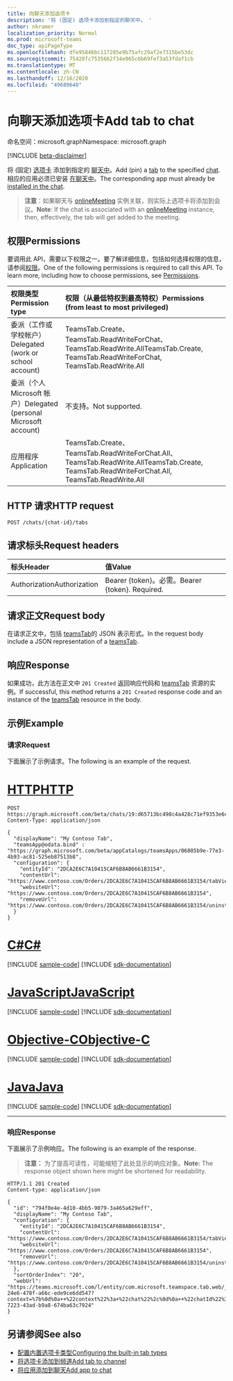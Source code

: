 ```yaml
---
title: 向聊天添加选项卡
description: '将 (固定) 选项卡添加到指定的聊天中。 '
author: nkramer
localization_priority: Normal
ms.prod: microsoft-teams
doc_type: apiPageType
ms.openlocfilehash: dfe95846bc117285e9b75afc29af2e7315be53dc
ms.sourcegitcommit: 75428fc7535662f34e965c6b69fef3a53fdaf1cb
ms.translationtype: MT
ms.contentlocale: zh-CN
ms.lasthandoff: 12/16/2020
ms.locfileid: "49689640"
---
```

# <a name="add-tab-to-chat"></a><span data-ttu-id="1e729-103">向聊天添加选项卡</span><span class="sxs-lookup"><span data-stu-id="1e729-103">Add tab to chat</span></span>

<span data-ttu-id="1e729-104">命名空间：microsoft.graph</span><span class="sxs-lookup"><span data-stu-id="1e729-104">Namespace: microsoft.graph</span></span>

[!INCLUDE [beta-disclaimer](../../includes/beta-disclaimer.md)]

<span data-ttu-id="1e729-105">将 (固定) [选项卡](../resources/teamstab.md) 添加到指定的 [聊天中](../resources/chat.md)。</span><span class="sxs-lookup"><span data-stu-id="1e729-105">Add (pin) a [tab](../resources/teamstab.md) to the specified [chat](../resources/chat.md).</span></span> <span data-ttu-id="1e729-106">相应的应用必须已安装 [在聊天中](../api/chat-list-installedapps.md)。</span><span class="sxs-lookup"><span data-stu-id="1e729-106">The corresponding app must already be [installed in the chat](../api/chat-list-installedapps.md).</span></span>

> <span data-ttu-id="1e729-107">**注意**：如果聊天与 [onlineMeeting](../resources/onlinemeeting.md) 实例关联，则实际上选项卡将添加到会议。</span><span class="sxs-lookup"><span data-stu-id="1e729-107">**Note**: If the chat is associated with an [onlineMeeting](../resources/onlinemeeting.md) instance, then, effectively, the tab will get added to the meeting.</span></span>

## <a name="permissions"></a><span data-ttu-id="1e729-108">权限</span><span class="sxs-lookup"><span data-stu-id="1e729-108">Permissions</span></span>
<span data-ttu-id="1e729-p102">要调用此 API，需要以下权限之一。要了解详细信息，包括如何选择权限的信息，请参阅[权限](/graph/permissions-reference)。</span><span class="sxs-lookup"><span data-stu-id="1e729-p102">One of the following permissions is required to call this API. To learn more, including how to choose permissions, see [Permissions](/graph/permissions-reference).</span></span>

|<span data-ttu-id="1e729-111">权限类型</span><span class="sxs-lookup"><span data-stu-id="1e729-111">Permission type</span></span>      | <span data-ttu-id="1e729-112">权限（从最低特权到最高特权）</span><span class="sxs-lookup"><span data-stu-id="1e729-112">Permissions (from least to most privileged)</span></span>              |
|:--------------------|:---------------------------------------------------------|
|<span data-ttu-id="1e729-113">委派（工作或学校帐户）</span><span class="sxs-lookup"><span data-stu-id="1e729-113">Delegated (work or school account)</span></span> | <span data-ttu-id="1e729-114">TeamsTab.Create、TeamsTab.ReadWriteForChat、TeamsTab.ReadWrite.All</span><span class="sxs-lookup"><span data-stu-id="1e729-114">TeamsTab.Create, TeamsTab.ReadWriteForChat, TeamsTab.ReadWrite.All</span></span> |
|<span data-ttu-id="1e729-115">委派（个人 Microsoft 帐户）</span><span class="sxs-lookup"><span data-stu-id="1e729-115">Delegated (personal Microsoft account)</span></span> | <span data-ttu-id="1e729-116">不支持。</span><span class="sxs-lookup"><span data-stu-id="1e729-116">Not supported.</span></span>    |
| <span data-ttu-id="1e729-117">应用程序</span><span class="sxs-lookup"><span data-stu-id="1e729-117">Application</span></span>                            | <span data-ttu-id="1e729-118">TeamsTab.Create、TeamsTab.ReadWriteForChat.All、TeamsTab.ReadWrite.All</span><span class="sxs-lookup"><span data-stu-id="1e729-118">TeamsTab.Create, TeamsTab.ReadWriteForChat.All, TeamsTab.ReadWrite.All</span></span> |


## <a name="http-request"></a><span data-ttu-id="1e729-119">HTTP 请求</span><span class="sxs-lookup"><span data-stu-id="1e729-119">HTTP request</span></span>
<!-- { "blockType": "ignored" } -->
```http
POST /chats/{chat-id}/tabs
```

## <a name="request-headers"></a><span data-ttu-id="1e729-120">请求标头</span><span class="sxs-lookup"><span data-stu-id="1e729-120">Request headers</span></span>
| <span data-ttu-id="1e729-121">标头</span><span class="sxs-lookup"><span data-stu-id="1e729-121">Header</span></span>       | <span data-ttu-id="1e729-122">值</span><span class="sxs-lookup"><span data-stu-id="1e729-122">Value</span></span> |
|:---------------|:--------|
| <span data-ttu-id="1e729-123">Authorization</span><span class="sxs-lookup"><span data-stu-id="1e729-123">Authorization</span></span>  | <span data-ttu-id="1e729-p103">Bearer {token}。必需。</span><span class="sxs-lookup"><span data-stu-id="1e729-p103">Bearer {token}. Required.</span></span>  |

## <a name="request-body"></a><span data-ttu-id="1e729-126">请求正文</span><span class="sxs-lookup"><span data-stu-id="1e729-126">Request body</span></span>

<span data-ttu-id="1e729-127">在请求正文中，包括 [teamsTab](../resources/teamstab.md)的 JSON 表示形式。</span><span class="sxs-lookup"><span data-stu-id="1e729-127">In the request body include a JSON representation of a [teamsTab](../resources/teamstab.md).</span></span>

## <a name="response"></a><span data-ttu-id="1e729-128">响应</span><span class="sxs-lookup"><span data-stu-id="1e729-128">Response</span></span>

<span data-ttu-id="1e729-129">如果成功，此方法在正文中 `201 Created` 返回响应代码和 [teamsTab](../resources/teamstab.md) 资源的实例。</span><span class="sxs-lookup"><span data-stu-id="1e729-129">If successful, this method returns a `201 Created` response code and an instance of the [teamsTab](../resources/teamstab.md) resource in the body.</span></span>

## <a name="example"></a><span data-ttu-id="1e729-130">示例</span><span class="sxs-lookup"><span data-stu-id="1e729-130">Example</span></span>

### <a name="request"></a><span data-ttu-id="1e729-131">请求</span><span class="sxs-lookup"><span data-stu-id="1e729-131">Request</span></span>

<span data-ttu-id="1e729-132">下面展示了示例请求。</span><span class="sxs-lookup"><span data-stu-id="1e729-132">The following is an example of the request.</span></span>

# <a name="http"></a>[<span data-ttu-id="1e729-133">HTTP</span><span class="sxs-lookup"><span data-stu-id="1e729-133">HTTP</span></span>](#tab/http)
<!-- {
  "blockType": "request",
  "name": "add_tab_to_chat"
}
-->

```http
POST https://graph.microsoft.com/beta/chats/19:d65713bc498c4a428c71ef9353e6ce20@thread.v2/tabs
Content-Type: application/json

{
  "displayName": "My Contoso Tab",
  "teamsApp@odata.bind" : "https://graph.microsoft.com/beta/appCatalogs/teamsApps/06805b9e-77e3-4b93-ac81-525eb87513b8",
  "configuration": {
    "entityId": "2DCA2E6C7A10415CAF6B8AB6661B3154",
    "contentUrl": "https://www.contoso.com/Orders/2DCA2E6C7A10415CAF6B8AB6661B3154/tabView",
    "websiteUrl": "https://www.contoso.com/Orders/2DCA2E6C7A10415CAF6B8AB6661B3154",
    "removeUrl": "https://www.contoso.com/Orders/2DCA2E6C7A10415CAF6B8AB6661B3154/uninstallTab"
  }
}
```
# <a name="c"></a>[<span data-ttu-id="1e729-134">C#</span><span class="sxs-lookup"><span data-stu-id="1e729-134">C#</span></span>](#tab/csharp)
[!INCLUDE [sample-code](../includes/snippets/csharp/add-tab-to-chat-csharp-snippets.md)]
[!INCLUDE [sdk-documentation](../includes/snippets/snippets-sdk-documentation-link.md)]

# <a name="javascript"></a>[<span data-ttu-id="1e729-135">JavaScript</span><span class="sxs-lookup"><span data-stu-id="1e729-135">JavaScript</span></span>](#tab/javascript)
[!INCLUDE [sample-code](../includes/snippets/javascript/add-tab-to-chat-javascript-snippets.md)]
[!INCLUDE [sdk-documentation](../includes/snippets/snippets-sdk-documentation-link.md)]

# <a name="objective-c"></a>[<span data-ttu-id="1e729-136">Objective-C</span><span class="sxs-lookup"><span data-stu-id="1e729-136">Objective-C</span></span>](#tab/objc)
[!INCLUDE [sample-code](../includes/snippets/objc/add-tab-to-chat-objc-snippets.md)]
[!INCLUDE [sdk-documentation](../includes/snippets/snippets-sdk-documentation-link.md)]

# <a name="java"></a>[<span data-ttu-id="1e729-137">Java</span><span class="sxs-lookup"><span data-stu-id="1e729-137">Java</span></span>](#tab/java)
[!INCLUDE [sample-code](../includes/snippets/java/add-tab-to-chat-java-snippets.md)]
[!INCLUDE [sdk-documentation](../includes/snippets/snippets-sdk-documentation-link.md)]

---


### <a name="response"></a><span data-ttu-id="1e729-138">响应</span><span class="sxs-lookup"><span data-stu-id="1e729-138">Response</span></span>

<span data-ttu-id="1e729-139">下面展示了示例响应。</span><span class="sxs-lookup"><span data-stu-id="1e729-139">The following is an example of the response.</span></span> 

><span data-ttu-id="1e729-140">**注意：** 为了提高可读性，可能缩短了此处显示的响应对象。</span><span class="sxs-lookup"><span data-stu-id="1e729-140">**Note:** The response object shown here might be shortened for readability.</span></span>

<!-- {
  "blockType": "response",
  "truncated": true,
  "@odata.type": "microsoft.graph.teamsTab"
} -->

```http
HTTP/1.1 201 Created
Content-type: application/json

{
  "id": "794f0e4e-4d10-4bb5-9079-3a465a629eff",
  "displayName": "My Contoso Tab",
  "configuration": {
    "entityId": "2DCA2E6C7A10415CAF6B8AB6661B3154",
    "contentUrl": "https://www.contoso.com/Orders/2DCA2E6C7A10415CAF6B8AB6661B3154/tabView",
    "websiteUrl": "https://www.contoso.com/Orders/2DCA2E6C7A10415CAF6B8AB6661B3154",
    "removeUrl": "https://www.contoso.com/Orders/2DCA2E6C7A10415CAF6B8AB6661B3154/uninstallTab"
  },
  "sortOrderIndex": "20",
  "webUrl": "https://teams.microsoft.com/l/entity/com.microsoft.teamspace.tab.web/_djb2_msteams_prefix_193fe248-24e6-478f-a66c-ede9ce6dd547?context=%7b%0d%0a++%22context%22%3a+%22chat%22%2c%0d%0a++%22chatId%22%3a+%2219%3ad65713bc498c4a428c71ef9353e6ce20%40thread.v2%22%2c%0d%0a++%22subEntityId%22%3a+null%0d%0a%7d&tenantId=139d16b4-7223-43ad-b9a8-674ba63c7924"
}
```

## <a name="see-also"></a><span data-ttu-id="1e729-141">另请参阅</span><span class="sxs-lookup"><span data-stu-id="1e729-141">See also</span></span>

- [<span data-ttu-id="1e729-142">配置内置选项卡类型</span><span class="sxs-lookup"><span data-stu-id="1e729-142">Configuring the built-in tab types</span></span>](/graph/teams-configuring-builtin-tabs)
- [<span data-ttu-id="1e729-143">将选项卡添加到频道</span><span class="sxs-lookup"><span data-stu-id="1e729-143">Add tab to channel</span></span>](channel-post-tabs.md)
- [<span data-ttu-id="1e729-144">将应用添加到聊天</span><span class="sxs-lookup"><span data-stu-id="1e729-144">Add app to chat</span></span>](chat-post-installedapps.md)


<!-- uuid: 8fcb5dbc-d5aa-4681-8e31-b001d5168d79
2015-10-25 14:57:30 UTC -->
<!--
{
  "type": "#page.annotation",
  "description": "Add tab to chat",
  "keywords": "",
  "section": "documentation",
  "tocPath": "",
  "suppressions": []
}
-->


